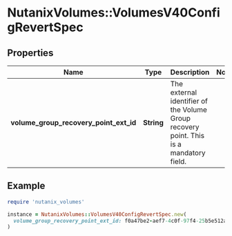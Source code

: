 # NutanixVolumes::VolumesV40ConfigRevertSpec

## Properties

| Name | Type | Description | Notes |
| ---- | ---- | ----------- | ----- |
| **volume_group_recovery_point_ext_id** | **String** | The external identifier of the Volume Group recovery point. This is a mandatory field. |  |

## Example

```ruby
require 'nutanix_volumes'

instance = NutanixVolumes::VolumesV40ConfigRevertSpec.new(
  volume_group_recovery_point_ext_id: f0a47be2-aef7-4c0f-97f4-25b5e512a360
)
```

